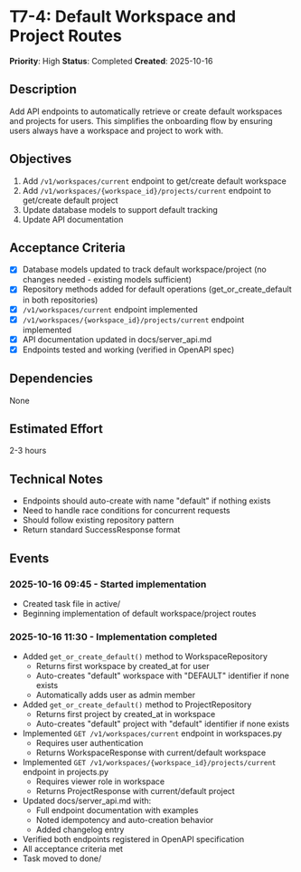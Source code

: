 # T7-4: Default Workspace and Project Routes

**Priority**: High
**Status**: Completed
**Created**: 2025-10-16

## Description

Add API endpoints to automatically retrieve or create default workspaces and projects for users. This simplifies the onboarding flow by ensuring users always have a workspace and project to work with.

## Objectives

1. Add `/v1/workspaces/current` endpoint to get/create default workspace
2. Add `/v1/workspaces/{workspace_id}/projects/current` endpoint to get/create default project
3. Update database models to support default tracking
4. Update API documentation

## Acceptance Criteria

- [x] Database models updated to track default workspace/project (no changes needed - existing models sufficient)
- [x] Repository methods added for default operations (get_or_create_default in both repositories)
- [x] `/v1/workspaces/current` endpoint implemented
- [x] `/v1/workspaces/{workspace_id}/projects/current` endpoint implemented
- [x] API documentation updated in docs/server_api.md
- [x] Endpoints tested and working (verified in OpenAPI spec)

## Dependencies

None

## Estimated Effort

2-3 hours

## Technical Notes

- Endpoints should auto-create with name "default" if nothing exists
- Need to handle race conditions for concurrent requests
- Should follow existing repository pattern
- Return standard SuccessResponse format

## Events

### 2025-10-16 09:45 - Started implementation
- Created task file in active/
- Beginning implementation of default workspace/project routes

### 2025-10-16 11:30 - Implementation completed
- Added `get_or_create_default()` method to WorkspaceRepository
  - Returns first workspace by created_at for user
  - Auto-creates "default" workspace with "DEFAULT" identifier if none exists
  - Automatically adds user as admin member
- Added `get_or_create_default()` method to ProjectRepository
  - Returns first project by created_at in workspace
  - Auto-creates "default" project with "default" identifier if none exists
- Implemented `GET /v1/workspaces/current` endpoint in workspaces.py
  - Requires user authentication
  - Returns WorkspaceResponse with current/default workspace
- Implemented `GET /v1/workspaces/{workspace_id}/projects/current` endpoint in projects.py
  - Requires viewer role in workspace
  - Returns ProjectResponse with current/default project
- Updated docs/server_api.md with:
  - Full endpoint documentation with examples
  - Noted idempotency and auto-creation behavior
  - Added changelog entry
- Verified both endpoints registered in OpenAPI specification
- All acceptance criteria met
- Task moved to done/
